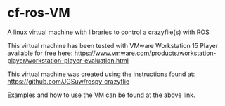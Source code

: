 # cf-ros-VM
A linux virtual machine with libraries to control a crazyflie(s) with ROS


This virtual machine has been tested with VMware Workstation 15 Player available for free here:
https://www.vmware.com/products/workstation-player/workstation-player-evaluation.html

This virtual machine was created using the instructions found at:
https://github.com/JGSuw/rospy_crazyflie

Examples and how to use the VM can be found at the above link.
